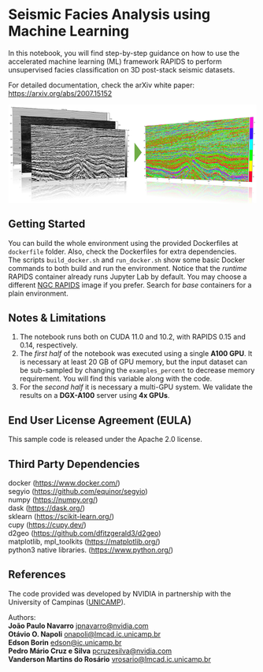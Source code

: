 # Seismic Facies Analysis using Machine Learning

In this notebook, you will find step-by-step guidance on how to use the accelerated machine learning (ML) framework RAPIDS to perform unsupervised facies classification on 3D post-stack seismic datasets.

For detailed documentation, check the arXiv white paper: https://arxiv.org/abs/2007.15152

<img src="https://github.com/NVIDIA/energy-sdk/blob/master/rapids_seismic_facies/figs/intro.png?raw=true" width=700 align=center>

## Getting Started
You can build the whole environment using the provided Dockerfiles at `dockerfile` folder. Also, check the Dockerfiles for extra dependencies.<br>
The scripts `build_docker.sh` and `run_docker.sh` show some basic Docker commands to both build and run the environment. Notice that the *runtime* RAPIDS container already runs Jupyter Lab by default. You may choose a different [NGC RAPIDS](https://ngc.nvidia.com/catalog/containers/nvidia:rapidsai:rapidsai/tags) image if you prefer. Search for *base* containers for a plain environment.

## Notes & Limitations
1. The notebook runs both on CUDA 11.0 and 10.2, with RAPIDS 0.15 and 0.14, respectively.
2. The *first half* of the notebook was executed using a single **A100 GPU**. It is necessary at least 20 GB of GPU memory, but the input dataset can be sub-sampled by changing the `examples_percent` to decrease memory requirement.  You will find this variable along with the code.
3. For the *second half* it is necessary a multi-GPU system. We validate the results on a **DGX-A100** server using **4x GPUs**.

## End User License Agreement (EULA)
This sample code is released under the Apache 2.0 license.

## Third Party Dependencies
docker (https://www.docker.com/)<br>
segyio (https://github.com/equinor/segyio)<br>
numpy (https://numpy.org/)<br>
dask (https://dask.org/)<br>
sklearn (https://scikit-learn.org/)<br>
cupy (https://cupy.dev/)<br>
d2geo (https://github.com/dfitzgerald3/d2geo)<br>
matplotlib, mpl_toolkits (https://matplotlib.org/)<br>
python3 native libraries. (https://www.python.org/) <br>

## References

The code provided was developed by NVIDIA in partnership with the University of Campinas ([UNICAMP](https://ic.unicamp.br/en/)).<br>

Authors:<br>
**João Paulo Navarro** [jpnavarro@nvidia.com](mailto:jpnavarro@nvidia.com)<br>
**Otávio O. Napoli** [onapoli@lmcad.ic.unicamp.br](mailto:onapoli@lmcad.ic.unicamp.br)<br>
**Edson Borin** [edson@ic.unicamp.br](mailto:edson@ic.unicamp.br)<br>
**Pedro Mário Cruz e Silva** [pcruzesilva@nvidia.com](mailto:pcruzesilva@nvidia.com)<br>
**Vanderson Martins do Rosário** [vrosario@lmcad.ic.unicamp.br](mailto:vrosario@lmcad.ic.unicamp.br)<br>

